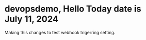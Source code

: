 # devopsdemo, Hello Today date is July 11, 2024
Making this changes to test webhook trigerring setting.
